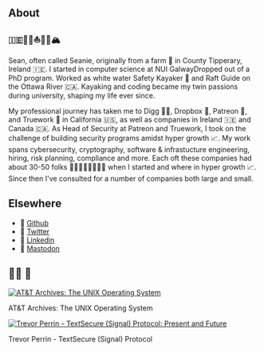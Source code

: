 ## About
### 🇮🇪👨‍💻⛵️🛶🥃🏔

Sean, often called Seanie, originally from a farm 🚜 in County Tipperary, Ireland 🇮🇪. I started in computer science at NUI GalwayDropped out of a PhD program. Worked as white water Safety Kayaker 🛶 and Raft Guide on the Ottawa River 🇨🇦. Kayaking and coding became my twin passions during university, shaping my life ever since.

My professional journey has taken me to Digg 👨‍💻, Dropbox 🔐, Patreon 🔐, and Truework 🔐 in California 🇺🇸, as well as companies in Ireland 🇮🇪 and Canada 🇨🇦. As Head of Security at Patreon and Truework, I took on the challenge of building security programs amidst hyper growth 📈. My work spans cybersecurity, cryptography, software & infrastucture engineering, hiring, risk planning, compliance and more. Each oft these companies had about 30-50 folks 👨🏽‍💻👩🏿‍💻👩‍💻 when I started and where in hyper growth 📈. Since then I've consulted for a number of companies both large and small. 

## Elsewhere
- 🧪 [Github](https://github.com/seanieb/)
- 🦜 [Twitter](https://twitter.com/seanieb)
- 📄 [Linkedin](https://www.linkedin.com/in/seaniebyrne/)
- 🦣 <a rel="me" href="https://infosec.exchange/@seanie">Mastodon</a>

## 👨‍💻 🎥

[![AT&T Archives: The UNIX Operating System](https://img.youtube.com/vi/tc4ROCJYbm0/3.jpg)](https://www.youtube.com/watch?v=tc4ROCJYbm0)

AT&T Archives: The UNIX Operating System

[![Trevor Perrin - TextSecure (Signal) Protocol: Present and Future](https://img.youtube.com/vi/7WnwSovjYMs/1.jpg)](https://www.youtube.com/watch?v=7WnwSovjYMs)

Trevor Perrin - TextSecure (Signal) Protocol






 
 



